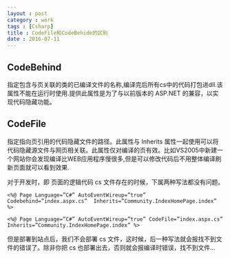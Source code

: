 ```yaml
---
layout : post
category : work
tags : [Csharp]
title : CodeFile和CodeBehide的区别
date : 2016-07-11
---
```


## CodeBehind<a id="orgheadline19"></a>

指定包含与页关联的类的已编译文件的名称,编译完后所有cs中的代码打包进dll.该属性不能在运行时使用.提供此属性是为了与以前版本的 ASP.NET 的兼容，以实现代码隐藏功能。

## CodeFile<a id="orgheadline20"></a>

指定指向页引用的代码隐藏文件的路径。此属性与 Inherits 属性一起使用可以将代码隐藏源文件与网页相关联。此属性仅对编译的页有效。比如VS2005中新建一个网站你会发现编译比WEB应用程序慢很多,但是可以修改代码后不用整体编译刷新页面就可以看到效果.

对于开发时，即 页面的逻辑代码 cs 文件存在的时候，下属两种写法都没有问题。

    <%@ Page Language=”C#” AutoEventWireup=”true” Codebehind=”index.aspx.cs”  Inherits=”Community.IndexHomePage.index” %>
    
    <%@ Page Language=”C#” AutoEventWireup=”true” CodeFile=”index.aspx.cs” Inherits=”Community.IndexHomePage.index” %>

但是部署到站点后，我们不会部署 cs 文件，这时候，后一种写法就会报找不到文件的错误了。除非你把 cs 也部署出去，否则就会报编译时错误，找不到文件…
